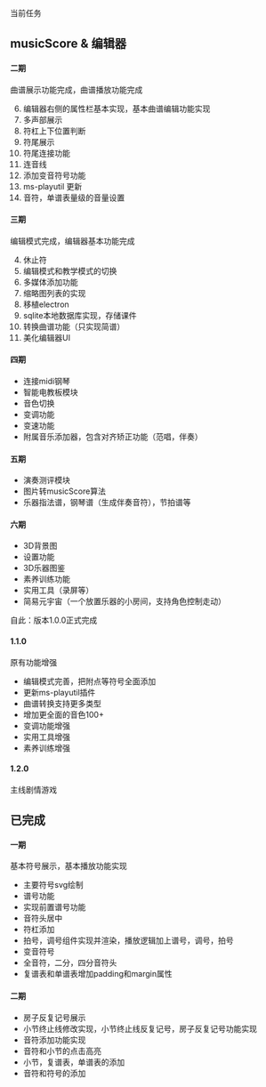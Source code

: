 当前任务

## musicScore & 编辑器

#### 二期

曲谱展示功能完成，曲谱播放功能完成

6. 编辑器右侧的属性栏基本实现，基本曲谱编辑功能实现
7. 多声部展示
6. 符杠上下位置判断
4. 符尾展示
5. 符尾连接功能
3. 连音线
4. 添加变音符号功能
4. ms-playutil 更新
5. 音符，单谱表量级的音量设置

#### 三期

编辑模式完成，编辑器基本功能完成

4. 休止符
6. 编辑模式和教学模式的切换
7. 多媒体添加功能
7. 缩略图列表的实现
8. 移植electron
9. sqlite本地数据库实现，存储课件
8. 转换曲谱功能（只实现简谱）
9. 美化编辑器UI

#### 四期

+ 连接midi钢琴
+ 智能电教板模块
+ 音色切换
+ 变调功能
+ 变速功能
+ 附属音乐添加器，包含对齐矫正功能（范唱，伴奏）

#### 五期

+ 演奏测评模块
+ 图片转musicScore算法
+ 乐器指法谱，钢琴谱（生成伴奏音符），节拍谱等

#### 六期

+ 3D背景图
+ 设置功能
+ 3D乐器图鉴
+ 素养训练功能
+ 实用工具（录屏等）
+ 简易元宇宙（一个放置乐器的小房间，支持角色控制走动）

自此：版本1.0.0正式完成

#### 1.1.0

原有功能增强

+ 编辑模式完善，把附点等符号全面添加
+ 更新ms-playutil插件
+ 曲谱转换支持更多类型
+ 增加更全面的音色100+
+ 变调功能增强
+ 实用工具增强
+ 素养训练增强

#### 1.2.0

主线剧情游戏

## 已完成

#### 一期

基本符号展示，基本播放功能实现

+ 主要符号svg绘制
+ 谱号功能
+ 实现前置谱号功能
+ 音符头居中
+ 符杠添加
+ 拍号，调号组件实现并渲染，播放逻辑加上谱号，调号，拍号
+ 变音符号
+ 全音符，二分，四分音符头
+ 复谱表和单谱表增加padding和margin属性

#### 二期

+ 房子反复记号展示
+ 小节终止线修改实现，小节终止线反复记号，房子反复记号功能实现
+ 音符添加功能实现
+ 音符和小节的点击高亮
+ 小节，复谱表，单谱表的添加
+ 音符和符号的添加
